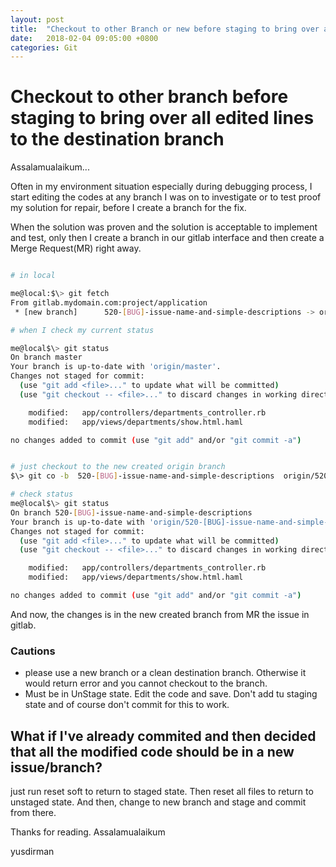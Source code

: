 ```yaml
---
layout: post
title:  "Checkout to other Branch or new before staging to bring over all edited lines to the new created branch"
date:   2018-02-04 09:05:00 +0800
categories: Git
---
```


# Checkout to other branch before staging to bring over all edited lines to the destination branch


Assalamualaikum...

Often in my environment situation especially during debugging process, I start editing the codes at any branch I was on to investigate or to test proof my solution for repair, before I create a branch for the fix.

When the solution was proven and the solution is acceptable to implement and test, only then I create a branch in our gitlab interface and then create a Merge Request(MR) right away.

```bash

# in local

me@local:$\> git fetch
From gitlab.mydomain.com:project/application
 * [new branch]      520-[BUG]-issue-name-and-simple-descriptions -> origin/520-[BUG]-issue-name-and-simple-descriptions

# when I check my current status

me@local$\> git status
On branch master
Your branch is up-to-date with 'origin/master'.
Changes not staged for commit:
  (use "git add <file>..." to update what will be committed)
  (use "git checkout -- <file>..." to discard changes in working directory)

	modified:   app/controllers/departments_controller.rb
	modified:   app/views/departments/show.html.haml

no changes added to commit (use "git add" and/or "git commit -a")


# just checkout to the new created origin branch
$\> git co -b  520-[BUG]-issue-name-and-simple-descriptions  origin/520-[BUG]-issue-name-and-simple-descriptions

# check status
me@local$\> git status
On branch 520-[BUG]-issue-name-and-simple-descriptions
Your branch is up-to-date with 'origin/520-[BUG]-issue-name-and-simple-descriptions '.
Changes not staged for commit:
  (use "git add <file>..." to update what will be committed)
  (use "git checkout -- <file>..." to discard changes in working directory)

	modified:   app/controllers/departments_controller.rb
	modified:   app/views/departments/show.html.haml

no changes added to commit (use "git add" and/or "git commit -a")
```

And now, the changes is in the new created branch from MR the issue in gitlab.

### Cautions
- please use a new branch or a clean destination branch. Otherwise it would return error and you cannot checkout to the branch.
- Must be in UnStage state. Edit the code and save. Don't add tu staging state and of course don't commit for this to work.


## What if I've already commited and then decided that all the modified code should be in a new issue/branch?

just run reset soft to return to staged state. Then reset all files to return to unstaged state. And then, change to new branch and stage and commit from there.







Thanks for reading.
Assalamualaikum



yusdirman
